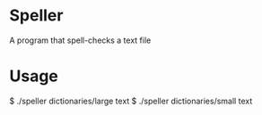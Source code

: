 # Speller
A program that spell-checks a text file

# Usage
$ ./speller dictionaries/large text
$ ./speller dictionaries/small text
